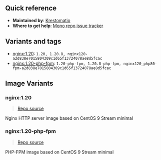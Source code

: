 ## Quick reference
- **Maintained by**:
[Krestomatio](https://github.com/krestomatio)
- **Where to get help**:
[Mono repo issue tracker](https://github.com/krestomatio/container_builder/issues)

## Variants and tags
- [nginx:1.20](#nginx120): `1.20, 1.20.8, nginx120-a2d838e7015804309c1d65f13724078ae8d5fcac`
- [nginx:1.20-php-fpm](#nginx120-php-fpm): `1.20-php-fpm, 1.20.8-php-fpm, nginx120_php80-fpm-a2d838e7015804309c1d65f13724078ae8d5fcac`


## Image Variants
### nginx:1.20
> [Repo source](https://github.com/krestomatio/container_builder/tree/master/nginx/nginx120)

Nginx HTTP server image based on CentOS 9 Stream minimal

### nginx:1.20-php-fpm
> [Repo source](https://github.com/krestomatio/container_builder/tree/master/nginx/nginx120_php80-fpm)

PHP-FPM image based on CentOS 9 Stream minimal


